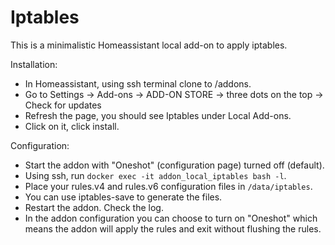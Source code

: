 # Iptables

This is a minimalistic Homeassistant local add-on to apply iptables.

Installation:
* In Homeassistant, using ssh terminal clone to /addons.
* Go to Settings -> Add-ons -> ADD-ON STORE -> three dots on the top -> Check for updates
* Refresh the page, you should see Iptables under Local Add-ons.
* Click on it, click install.

Configuration:
* Start the addon with "Oneshot" (configuration page) turned off (default).
* Using ssh, run `docker exec -it addon_local_iptables bash -l`.
* Place your rules.v4 and rules.v6 configuration files in `/data/iptables`.
* You can use iptables-save to generate the files.
* Restart the addon. Check the log.
* In the addon configuration you can choose to turn on "Oneshot" which means the addon will apply the rules and exit without flushing the rules.
